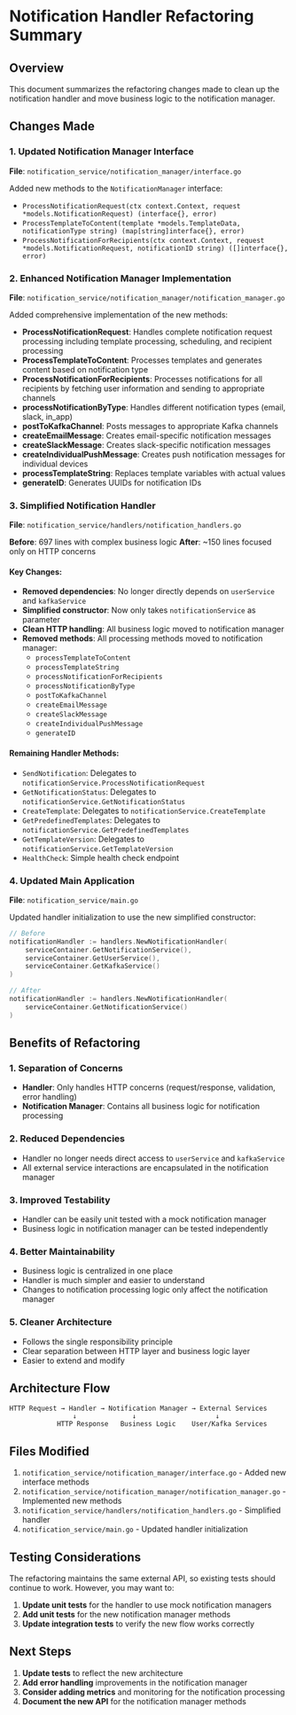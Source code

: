 # Notification Handler Refactoring Summary

## Overview
This document summarizes the refactoring changes made to clean up the notification handler and move business logic to the notification manager.

## Changes Made

### 1. Updated Notification Manager Interface
**File**: `notification_service/notification_manager/interface.go`

Added new methods to the `NotificationManager` interface:
- `ProcessNotificationRequest(ctx context.Context, request *models.NotificationRequest) (interface{}, error)`
- `ProcessTemplateToContent(template *models.TemplateData, notificationType string) (map[string]interface{}, error)`
- `ProcessNotificationForRecipients(ctx context.Context, request *models.NotificationRequest, notificationID string) ([]interface{}, error)`

### 2. Enhanced Notification Manager Implementation
**File**: `notification_service/notification_manager/notification_manager.go`

Added comprehensive implementation of the new methods:
- **ProcessNotificationRequest**: Handles complete notification request processing including template processing, scheduling, and recipient processing
- **ProcessTemplateToContent**: Processes templates and generates content based on notification type
- **ProcessNotificationForRecipients**: Processes notifications for all recipients by fetching user information and sending to appropriate channels
- **processNotificationByType**: Handles different notification types (email, slack, in_app)
- **postToKafkaChannel**: Posts messages to appropriate Kafka channels
- **createEmailMessage**: Creates email-specific notification messages
- **createSlackMessage**: Creates slack-specific notification messages
- **createIndividualPushMessage**: Creates push notification messages for individual devices
- **processTemplateString**: Replaces template variables with actual values
- **generateID**: Generates UUIDs for notification IDs

### 3. Simplified Notification Handler
**File**: `notification_service/handlers/notification_handlers.go`

**Before**: 697 lines with complex business logic
**After**: ~150 lines focused only on HTTP concerns

#### Key Changes:
- **Removed dependencies**: No longer directly depends on `userService` and `kafkaService`
- **Simplified constructor**: Now only takes `notificationService` as parameter
- **Clean HTTP handling**: All business logic moved to notification manager
- **Removed methods**: All processing methods moved to notification manager:
  - `processTemplateToContent`
  - `processTemplateString`
  - `processNotificationForRecipients`
  - `processNotificationByType`
  - `postToKafkaChannel`
  - `createEmailMessage`
  - `createSlackMessage`
  - `createIndividualPushMessage`
  - `generateID`

#### Remaining Handler Methods:
- `SendNotification`: Delegates to `notificationService.ProcessNotificationRequest`
- `GetNotificationStatus`: Delegates to `notificationService.GetNotificationStatus`
- `CreateTemplate`: Delegates to `notificationService.CreateTemplate`
- `GetPredefinedTemplates`: Delegates to `notificationService.GetPredefinedTemplates`
- `GetTemplateVersion`: Delegates to `notificationService.GetTemplateVersion`
- `HealthCheck`: Simple health check endpoint

### 4. Updated Main Application
**File**: `notification_service/main.go`

Updated handler initialization to use the new simplified constructor:
```go
// Before
notificationHandler := handlers.NewNotificationHandler(
    serviceContainer.GetNotificationService(), 
    serviceContainer.GetUserService(), 
    serviceContainer.GetKafkaService()
)

// After
notificationHandler := handlers.NewNotificationHandler(
    serviceContainer.GetNotificationService()
)
```

## Benefits of Refactoring

### 1. **Separation of Concerns**
- **Handler**: Only handles HTTP concerns (request/response, validation, error handling)
- **Notification Manager**: Contains all business logic for notification processing

### 2. **Reduced Dependencies**
- Handler no longer needs direct access to `userService` and `kafkaService`
- All external service interactions are encapsulated in the notification manager

### 3. **Improved Testability**
- Handler can be easily unit tested with a mock notification manager
- Business logic in notification manager can be tested independently

### 4. **Better Maintainability**
- Business logic is centralized in one place
- Handler is much simpler and easier to understand
- Changes to notification processing logic only affect the notification manager

### 5. **Cleaner Architecture**
- Follows the single responsibility principle
- Clear separation between HTTP layer and business logic layer
- Easier to extend and modify

## Architecture Flow

```
HTTP Request → Handler → Notification Manager → External Services
                ↓              ↓                    ↓
            HTTP Response   Business Logic    User/Kafka Services
```

## Files Modified

1. `notification_service/notification_manager/interface.go` - Added new interface methods
2. `notification_service/notification_manager/notification_manager.go` - Implemented new methods
3. `notification_service/handlers/notification_handlers.go` - Simplified handler
4. `notification_service/main.go` - Updated handler initialization

## Testing Considerations

The refactoring maintains the same external API, so existing tests should continue to work. However, you may want to:

1. **Update unit tests** for the handler to use mock notification managers
2. **Add unit tests** for the new notification manager methods
3. **Update integration tests** to verify the new flow works correctly

## Next Steps

1. **Update tests** to reflect the new architecture
2. **Add error handling** improvements in the notification manager
3. **Consider adding metrics** and monitoring for the notification processing
4. **Document the new API** for the notification manager methods 